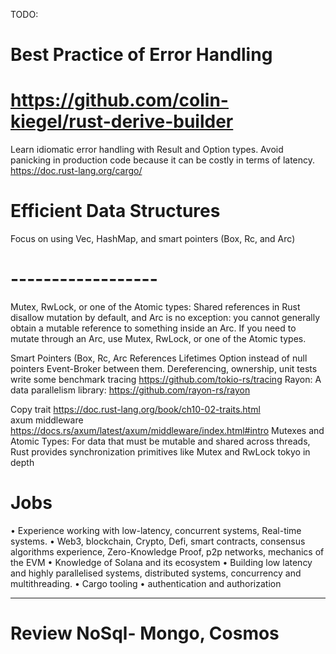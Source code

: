 
TODO:
# Best Practice of Error Handling
# https://github.com/colin-kiegel/rust-derive-builder
Learn idiomatic error handling with Result and Option types. Avoid panicking in production code because it can be costly in terms of latency.
https://doc.rust-lang.org/cargo/
# Efficient Data Structures
Focus on using Vec, HashMap, and smart pointers (Box, Rc, and Arc) 

# ------------------
Mutex, RwLock, or one of the Atomic types: Shared references in Rust disallow mutation by default, and Arc is no exception: you cannot generally obtain a mutable reference to something inside an Arc. If you need to mutate through an Arc, use Mutex, RwLock, or one of the Atomic types.

Smart Pointers (Box<T>, Rc<T>, Arc<T>
References Lifetimes
Option instead of null pointers
Event-Broker between them.
Dereferencing, ownership, 
unit tests
write some benchmark
tracing https://github.com/tokio-rs/tracing
Rayon: A data parallelism library: https://github.com/rayon-rs/rayon

Copy trait https://doc.rust-lang.org/book/ch10-02-traits.html  
axum middleware https://docs.rs/axum/latest/axum/middleware/index.html#intro
Mutexes and Atomic Types: For data that must be mutable and shared across threads, Rust provides synchronization primitives like Mutex and RwLock
tokyo in depth
# Jobs
• Experience working with low-latency, concurrent systems, Real-time systems.
• Web3, blockchain, Crypto, Defi, smart contracts, consensus algorithms  experience, Zero-Knowledge Proof,  p2p networks,
  mechanics of the EVM
• Knowledge of Solana and its ecosystem
• Building low latency and highly parallelised systems, distributed systems, concurrency and multithreading.
• Cargo tooling
• authentication and authorization

------------------------------------
# Review NoSql- Mongo, Cosmos
